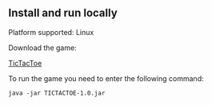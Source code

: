 ## Install and run locally

Platform supported: Linux

Download the game:

[TicTacToe](https://github.com/SpaceStallions/TICTACTOE/releases/download/v0.9/TICTACTOE-1.0.jar)

To run the game you need to enter the following command:

`java -jar TICTACTOE-1.0.jar`


